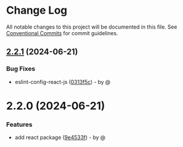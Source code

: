 # Change Log

All notable changes to this project will be documented in this file.
See [Conventional Commits](https://conventionalcommits.org) for commit guidelines.

## [2.2.1](https://github.com/RodrigoAngeloValentini/eslint-essentials/compare/@eslint-essentials/eslint-config-react-js@2.2.0...@eslint-essentials/eslint-config-react-js@2.2.1) (2024-06-21)

### Bug Fixes

* eslint-config-react-js ([0313f5c](https://github.com/RodrigoAngeloValentini/eslint-essentials/commit/0313f5caa53bea2b2d50f6c27cf26d8b1506398d)) - by @

# 2.2.0 (2024-06-21)

### Features

* add react package ([9e4533f](https://github.com/RodrigoAngeloValentini/eslint-essentials/commit/9e4533f91b21271aabf7a4a57893ba094b194064)) - by @
